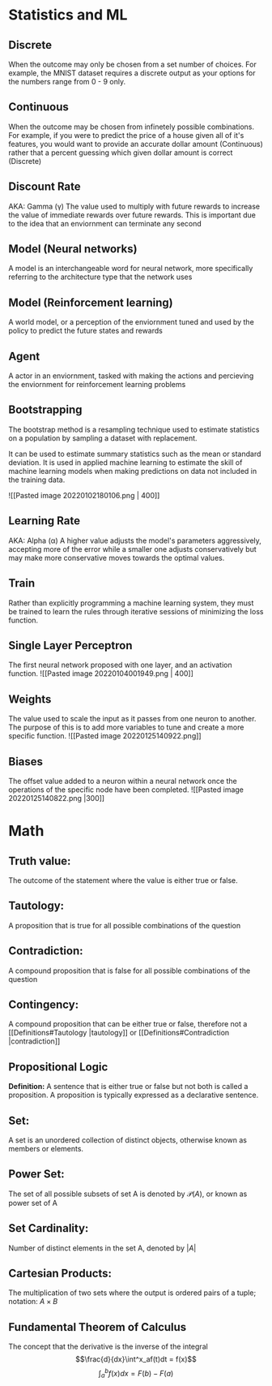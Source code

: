 # Statistics and ML

## Discrete
When the outcome may only be chosen from a set number of choices. For example, the MNIST dataset requires a discrete output as your options for the numbers range from 0 - 9 only. 

## Continuous 
When the outcome may be chosen from infinetely possible combinations. For example, if you were to predict the price of a house given all of it's features, you would want to provide an accurate dollar amount (Continuous) rather that a percent guessing which given dollar amount is correct (Discrete)

## Discount Rate
AKA: Gamma (γ)
The value used to multiply with future rewards to increase the value of immediate rewards over future rewards. This is important due to the idea that an enviornment can terminate any second

## Model (Neural networks)
A model is an interchangeable word for neural network, more specifically referring to the  architecture type that the network uses

## Model (Reinforcement learning)
A world model, or a perception of the enviornment tuned and used by the policy to predict the future states and rewards

## Agent
A actor in an enviornment, tasked with making the actions and percieving the enviornment for reinforcement learning problems

## Bootstrapping
The bootstrap method is a resampling technique used to estimate statistics on a population by sampling a dataset with replacement.

It can be used to estimate summary statistics such as the mean or standard deviation. It is used in applied machine learning to estimate the skill of machine learning models when making predictions on data not included in the training data.

![[Pasted image 20220102180106.png | 400]]

## Learning Rate
AKA: Alpha (α)
A higher value adjusts the model's parameters aggressively, accepting more of the error while a smaller one adjusts conservatively but may make more conservative moves towards the optimal values.

## Train
Rather than explicitly programming a machine learning system, they must be trained to learn the rules through iterative sessions of minimizing the loss function.


## Single Layer Perceptron
The first neural network proposed with one layer,  and an activation function.
![[Pasted image 20220104001949.png | 400]]

## Weights
The value used to scale the input as it passes from one neuron to another. The purpose of this is to add more variables to tune and create a more specific function.
![[Pasted image 20220125140922.png]]


## Biases
The offset value added to a neuron within a neural network once the operations of the specific node have been completed.
![[Pasted image 20220125140822.png |300]]

# Math
## Truth value:
The outcome of the statement where the value is either true or false.

## Tautology:
A proposition that is true for all possible combinations of the question

## Contradiction:
A compound proposition that is false for all possible combinations of the question

## Contingency:
A compound proposition that can be either true or false, therefore not a [[Definitions#Tautology |tautology]] or [[Definitions#Contradiction |contradiction]]

## Propositional Logic
**Definition:** A sentence that is either true or false but not both is called a proposition. A proposition is typically expressed as a declarative sentence.

## Set: 
A set is an unordered collection of distinct objects, otherwise known as members or elements.

## Power Set: 
The set of all possible subsets of set A is denoted by $\mathcal{P}(A)$, or known as power set of A

## Set Cardinality:
Number of distinct elements in the set A, denoted by $|A|$

## Cartesian Products: 
The multiplication of two sets where the output is ordered pairs of a tuple; notation: $A \times B$ 

## Fundamental Theorem of Calculus
The concept that the derivative is the inverse of the integral
$$\frac{d}{dx}\int^x_af(t)dt = f(x)$$
$$\int^b_af(x)dx=F(b)-F(a)$$
